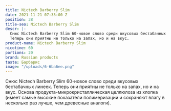 ```yaml
---
title: Nictech Barberry Slim
date: 2021-11-21 07:35:00 Z
position: 38
title-seo: Nictech Barberry Slim
descr: |-
  Снюс Nictech Barberry Slim 60-новое слово среди вкусовых бестабачных линеек.
  Теперь они приятны не только на запах, но и на вкус.
product-name: Nictech Barberry Slim
nicotine: 60
portions: 20
brand: Russian products
taste: Барбарис
image: "/uploads/6-6ba6ee.png"
---
```


Снюс Nictech Barberry Slim 60-новое слово среди вкусовых бестабачных линеек.
Теперь они приятны не только на запах, но и на вкус.
Основа продукта-микрокристаллическая целлюлоза из хлопка (имеет самые высокие показатели полимеризации и сохраняют влагу в несколько раз лучше, чем древесные аналоги).